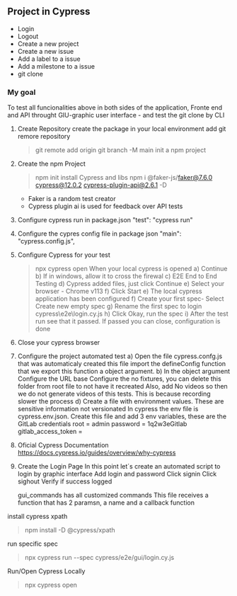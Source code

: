 ## Project in Cypress<br>
* Login<br>
* Logout<br>
* Create a new project<br>
* Create a new issue<br>
* Add a label to a issue<br>
* Add a milestone to a issue<br>
* git clone<br>

### My goal
To test all funcionalities above in both sides of the application, Fronte end and API throught GIU-graphic user interface - and test the git clone by CLI

1. Create Repository
   create the package in your local environment
   add git remore repository

   > git remote add origin <link of github created>
   > git branch -M main
   > init a npm project

2. Create the npm Project
   > npm init
   > install Cypress and libs
   > npm i @faker-js/faker@7.6.0 cypress@12.0.2 cypress-plugin-api@2.6.1 -D
   * Faker is a random test creator
   * Cypress plugin ai is used for feedback over API tests

3. Configure cypress run in package.json
   "test": "cypress run"
4. Configure the cypres config file in package json
   "main": "cypress.config.js",
5. Configure Cypress for your test
   > npx cypress open
   When your local cypress is opened
   a) Continue
   b) If in windows, allow it to cross the firewal
   c) E2E End to End Testing
   d) Cypress added files, just click Continue
   e) Select your browser - Chrome v113
   f) Click Start
   e) The local cypress application has been configured
   f) Create your first spec- Select Create new empty spec
   g) Rename the first spec to login cypress\e2e\login.cy.js
   h) Click Okay, run the spec
   i) After the test run see that it passed. If passed you can close, configuration is done
6. Close your cypress browser
7. Configure the project automated test
   a) Open the file cypress.confg.js that was automaticaly created
   this file import the defineConfig function that we export this function a object argument.
   b) In the object argument
   Configure the URL base
   Configure the no fixtures, you can delete this folder from root file to not have it recreated
   Also, add No videos so then we do not generate videos of this tests. This is because recording slower the process
   d) Create a file with environment values. These are sensitive information not versionated
   In cypress the env file is cypress.env.json. Create this file and add 3 env variables, these are the GitLab credentials
   root = admin
   password = 1q2w3eGitlab
   gitlab_access_token =
8. Oficial Cypress Documentation
    https://docs.cypress.io/guides/overview/why-cypress
9. Create the Login Page
    In this point let´s create an automated script to login by graphic interface
    Add login and password
    Click signin
    Click sighout
    Verify if success logged

    gui_commands has all customized commands
    This file receives a function that has 2 paramsn, a name and a callback function

install cypress xpath
> npm install -D @cypress/xpath

run specific spec
> npx cypress run --spec cypress/e2e/gui/login.cy.js

Run/Open Cypress Locally
> npx cypress open
